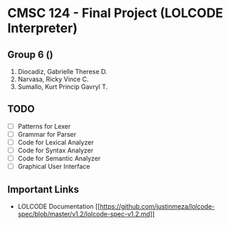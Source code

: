 # CMSC 124 - Final Project (LOLCODE Interpreter)

## Group 6 (_<groupname>_)
1. Diocadiz, Gabrielle Therese D.
2. Narvasa, Ricky Vince C.
3. Sumallo, Kurt Princip Gavryl T.

## TODO
- [ ] Patterns for Lexer
- [ ] Grammar for Parser
- [ ] Code for Lexical Analyzer
- [ ] Code for Syntax Analyzer
- [ ] Code for Semantic Analyzer
- [ ] Graphical User Interface

## Important Links
- LOLCODE Documentation [[https://github.com/justinmeza/lolcode-spec/blob/master/v1.2/lolcode-spec-v1.2.md]]
